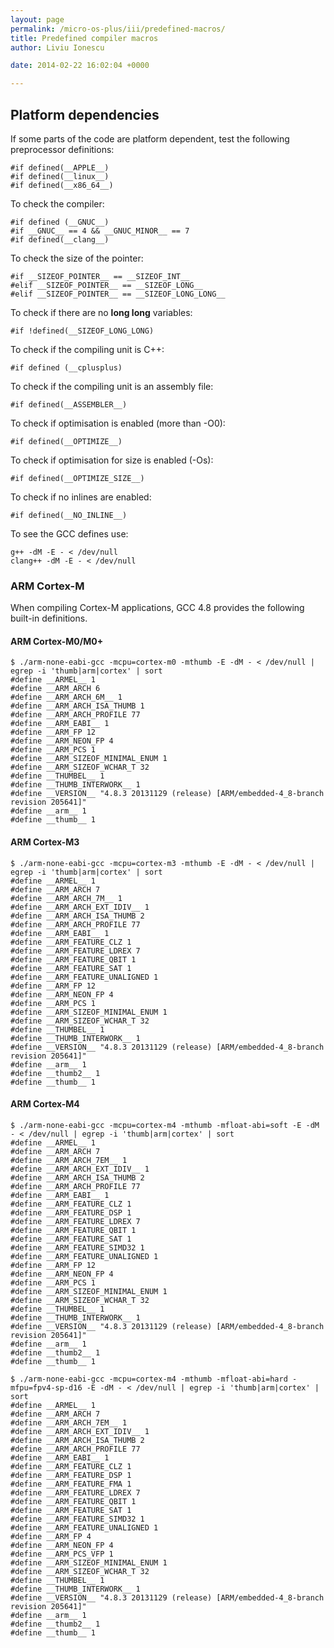 ```yaml
---
layout: page
permalink: /micro-os-plus/iii/predefined-macros/
title: Predefined compiler macros
author: Liviu Ionescu

date: 2014-02-22 16:02:04 +0000

---
```



## Platform dependencies

If some parts of the code are platform dependent, test the following preprocessor definitions:

    #if defined(__APPLE__)
    #if defined(__linux__)
    #if defined(__x86_64__)

To check the compiler:

    #if defined (__GNUC__)
    #if __GNUC__ == 4 && __GNUC_MINOR__ == 7
    #if defined(__clang__)

To check the size of the pointer:

    #if __SIZEOF_POINTER__ == __SIZEOF_INT__
    #elif __SIZEOF_POINTER__ == __SIZEOF_LONG__
    #elif __SIZEOF_POINTER__ == __SIZEOF_LONG_LONG__

To check if there are no **long long** variables:

    #if !defined(__SIZEOF_LONG_LONG)

To check if the compiling unit is C++:

    #if defined (__cplusplus)

To check if the compiling unit is an assembly file:

    #if defined(__ASSEMBLER__)

To check if optimisation is enabled (more than -O0):

    #if defined(__OPTIMIZE__)

To check if optimisation for size is enabled (-Os):

    #if defined(__OPTIMIZE_SIZE__)

To check if no inlines are enabled:

    #if defined(__NO_INLINE__)

To see the GCC defines use:

    g++ -dM -E - < /dev/null
    clang++ -dM -E - < /dev/null

### ARM Cortex-M


When compiling Cortex-M applications, GCC 4.8 provides the following built-in definitions.

#### ARM Cortex-M0/M0+

    $ ./arm-none-eabi-gcc -mcpu=cortex-m0 -mthumb -E -dM - < /dev/null | egrep -i 'thumb|arm|cortex' | sort
    #define __ARMEL__ 1
    #define __ARM_ARCH 6
    #define __ARM_ARCH_6M__ 1
    #define __ARM_ARCH_ISA_THUMB 1
    #define __ARM_ARCH_PROFILE 77
    #define __ARM_EABI__ 1
    #define __ARM_FP 12
    #define __ARM_NEON_FP 4
    #define __ARM_PCS 1
    #define __ARM_SIZEOF_MINIMAL_ENUM 1
    #define __ARM_SIZEOF_WCHAR_T 32
    #define __THUMBEL__ 1
    #define __THUMB_INTERWORK__ 1
    #define __VERSION__ "4.8.3 20131129 (release) [ARM/embedded-4_8-branch revision 205641]"
    #define __arm__ 1
    #define __thumb__ 1

#### ARM Cortex-M3

    $ ./arm-none-eabi-gcc -mcpu=cortex-m3 -mthumb -E -dM - < /dev/null | egrep -i 'thumb|arm|cortex' | sort
    #define __ARMEL__ 1
    #define __ARM_ARCH 7
    #define __ARM_ARCH_7M__ 1
    #define __ARM_ARCH_EXT_IDIV__ 1
    #define __ARM_ARCH_ISA_THUMB 2
    #define __ARM_ARCH_PROFILE 77
    #define __ARM_EABI__ 1
    #define __ARM_FEATURE_CLZ 1
    #define __ARM_FEATURE_LDREX 7
    #define __ARM_FEATURE_QBIT 1
    #define __ARM_FEATURE_SAT 1
    #define __ARM_FEATURE_UNALIGNED 1
    #define __ARM_FP 12
    #define __ARM_NEON_FP 4
    #define __ARM_PCS 1
    #define __ARM_SIZEOF_MINIMAL_ENUM 1
    #define __ARM_SIZEOF_WCHAR_T 32
    #define __THUMBEL__ 1
    #define __THUMB_INTERWORK__ 1
    #define __VERSION__ "4.8.3 20131129 (release) [ARM/embedded-4_8-branch revision 205641]"
    #define __arm__ 1
    #define __thumb2__ 1
    #define __thumb__ 1

#### ARM Cortex-M4

    $ ./arm-none-eabi-gcc -mcpu=cortex-m4 -mthumb -mfloat-abi=soft -E -dM - < /dev/null | egrep -i 'thumb|arm|cortex' | sort
    #define __ARMEL__ 1
    #define __ARM_ARCH 7
    #define __ARM_ARCH_7EM__ 1
    #define __ARM_ARCH_EXT_IDIV__ 1
    #define __ARM_ARCH_ISA_THUMB 2
    #define __ARM_ARCH_PROFILE 77
    #define __ARM_EABI__ 1
    #define __ARM_FEATURE_CLZ 1
    #define __ARM_FEATURE_DSP 1
    #define __ARM_FEATURE_LDREX 7
    #define __ARM_FEATURE_QBIT 1
    #define __ARM_FEATURE_SAT 1
    #define __ARM_FEATURE_SIMD32 1
    #define __ARM_FEATURE_UNALIGNED 1
    #define __ARM_FP 12
    #define __ARM_NEON_FP 4
    #define __ARM_PCS 1
    #define __ARM_SIZEOF_MINIMAL_ENUM 1
    #define __ARM_SIZEOF_WCHAR_T 32
    #define __THUMBEL__ 1
    #define __THUMB_INTERWORK__ 1
    #define __VERSION__ "4.8.3 20131129 (release) [ARM/embedded-4_8-branch revision 205641]"
    #define __arm__ 1
    #define __thumb2__ 1
    #define __thumb__ 1

    $ ./arm-none-eabi-gcc -mcpu=cortex-m4 -mthumb -mfloat-abi=hard -mfpu=fpv4-sp-d16 -E -dM - < /dev/null | egrep -i 'thumb|arm|cortex' | sort
    #define __ARMEL__ 1
    #define __ARM_ARCH 7
    #define __ARM_ARCH_7EM__ 1
    #define __ARM_ARCH_EXT_IDIV__ 1
    #define __ARM_ARCH_ISA_THUMB 2
    #define __ARM_ARCH_PROFILE 77
    #define __ARM_EABI__ 1
    #define __ARM_FEATURE_CLZ 1
    #define __ARM_FEATURE_DSP 1
    #define __ARM_FEATURE_FMA 1
    #define __ARM_FEATURE_LDREX 7
    #define __ARM_FEATURE_QBIT 1
    #define __ARM_FEATURE_SAT 1
    #define __ARM_FEATURE_SIMD32 1
    #define __ARM_FEATURE_UNALIGNED 1
    #define __ARM_FP 4
    #define __ARM_NEON_FP 4
    #define __ARM_PCS_VFP 1
    #define __ARM_SIZEOF_MINIMAL_ENUM 1
    #define __ARM_SIZEOF_WCHAR_T 32
    #define __THUMBEL__ 1
    #define __THUMB_INTERWORK__ 1
    #define __VERSION__ "4.8.3 20131129 (release) [ARM/embedded-4_8-branch revision 205641]"
    #define __arm__ 1
    #define __thumb2__ 1
    #define __thumb__ 1
